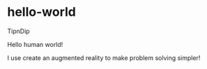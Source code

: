 # hello-world
TipnDip

Hello human world!

I use create an augmented reality to make problem solving simpler!
